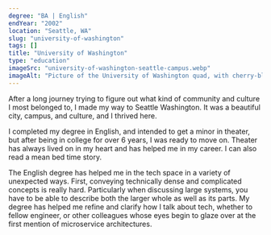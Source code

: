 ```yaml
---
degree: "BA | English"
endYear: "2002"
location: "Seattle, WA"
slug: "university-of-washington"
tags: []
title: "University of Washington"
type: "education"
imageSrc: "university-of-washington-seattle-campus.webp"
imageAlt: "Picture of the University of Washington quad, with cherry-blossom trees in bloom"
---
```

After a long journey trying to figure out what kind of community and culture I most belonged to, I made my way to Seattle Washington.  It was a beautiful city, campus, and culture, and I thrived here.

I completed my degree in English, and intended to get a minor in theater, but after being in college for over 6 years, I was ready to move on.  Theater has always lived on in my heart and has helped me in my career.  I can also read a mean bed time story.

The English degree has helped me in the tech space in a variety of unexpected ways.  First, conveying technically dense and complicated concepts is really hard.  Particularly when discussing large systems, you have to be able to describe both the larger whole as well as its parts.  My degree has helped me refine and clarify how I talk about tech, whether to fellow engineer, or other colleagues whose eyes begin to glaze over at the first mention of microservice architectures.